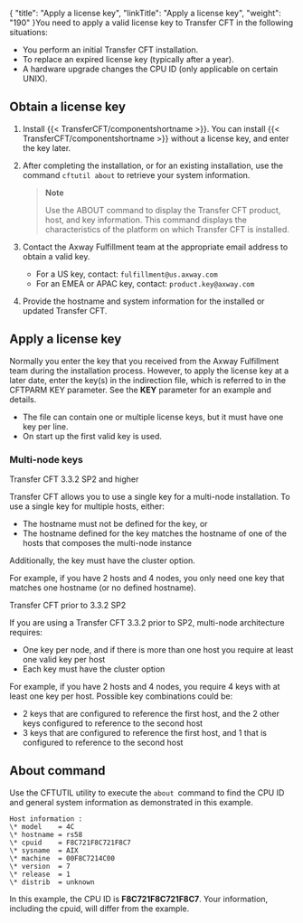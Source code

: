 {
    "title": "Apply a license key",
    "linkTitle": "Apply a license key",
    "weight": "190"
}You need to apply a valid license key   to Transfer CFT in the following situations:

-   You perform an initial Transfer CFT installation.
-   To replace an expired license key (typically after a year).
-   A hardware upgrade changes the CPU ID (only applicable on certain UNIX).

## Obtain  a license key

1.  Install {{< TransferCFT/componentshortname >}}. You can install {{< TransferCFT/componentshortname >}} without a license key, and enter the key later.

2.  After completing the installation, or for an existing installation, use the  command `cftutil about` to retrieve your system information.

    > **Note**
    >
    > Use the ABOUT command to display
    > the Transfer CFT product, host, and key information. This command displays the characteristics of the platform
    > on which Transfer CFT is installed.

3.  Contact the Axway Fulfillment team at the appropriate email address to obtain a valid key.
    -   For a US key, contact:  `fulfillment@us.axway.com`
    -   For an EMEA or APAC key, contact: `product.key@axway.com`

4.  Provide the hostname and system information for the installed or updated Transfer CFT.

## Apply a license key

Normally you enter the key that you received from the Axway Fulfillment team during the installation process. However, to apply the license key at a later date,  enter the key(s) in the indirection file, which is referred to in the CFTPARM KEY parameter. See the  **KEY** parameter for an example and details.

-   The file can contain one or multiple license keys, but it must have one key per line.
-   On start up the first valid key is used.

### Multi-node keys

Transfer CFT 3.3.2 SP2 and higher

Transfer CFT allows you to use a single key for  a multi-node installation. To use a single key for multiple hosts, either:

-   The hostname must not be defined for the key, or
-   The hostname defined for the key matches the hostname of one of the hosts that composes the multi-node instance

Additionally, the key must have the cluster option.

For example, if you have 2 hosts and 4 nodes, you only need one key that matches one hostname (or no defined hostname).

Transfer CFT prior to 3.3.2 SP2

If you are using a Transfer CFT 3.3.2 prior to  SP2, multi-node architecture requires:

-   One key per node, and if there is more than one host you require at least one valid key per host
-   Each key must have the cluster option

For example, if you have 2 hosts and 4 nodes, you require 4 keys with at least one key per host. Possible key combinations could be:

-   2 keys that are configured to reference the first host, and the 2 other keys configured to reference to the second host
-   3 keys that are configured to reference the first host, and 1 that is configured to reference to the second host

## About command

Use the CFTUTIL utility to execute the `about `command to find the CPU ID and general system information as demonstrated in this example.

```
Host information :
\* model    = 4C
\* hostname = rs58
\* cpuid    = F8C721F8C721F8C7
\* sysname  = AIX
\* machine  = 00F8C7214C00
\* version  = 7
\* release  = 1
\* distrib  = unknown
```

In this example, the CPU ID is **F8C721F8C721F8C7**. Your information, including the cpuid, will differ from the  example.
